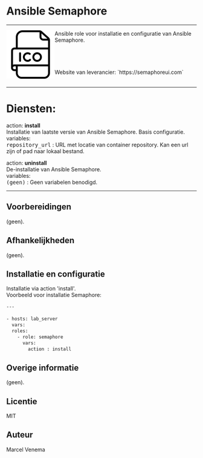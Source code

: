 # Ansible Semaphore

***

<img src="media/icon_semaphore.png" align="left" height="128" width="128" />
Ansible role voor installatie en configuratie van Ansible Semaphore.<br/>
<br/>
<br/>
<br/>
<br/>
Website van leverancier: `https://semaphoreui.com`<br/>
<br/>

***

# Diensten:


action: **install**<br/>
Installatie van laatste versie van Ansible Semaphore. Basis configuratie.<br/>
variables:<br/>
<kbd>repository_url</kbd> : URL met locatie van container repository. Kan een url zijn of pad naar lokaal bestand.<br/>


action: **uninstall**<br/>
De-installatie van Ansible Semaphore.<br/>
variables:<br/>
<kbd>(geen)</kbd> : Geen variabelen benodigd.<br/>


***


## Voorbereidingen
(geen).<br/>


## Afhankelijkheden
(geen).<br/>


## Installatie en configuratie
Installatie via action 'install'.<br/>
Voorbeeld voor installatie Semaphore:

```
---

- hosts: lab_server
  vars:
  roles:
    - role: semaphore
      vars:
        action : install

```


## Overige informatie
(geen).<br/>


## Licentie
MIT


## Auteur
Marcel Venema
